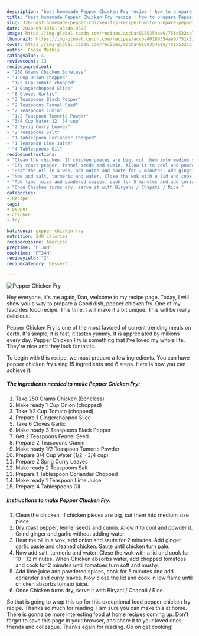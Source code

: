 ```yaml
---
description: "best homemade Pepper Chicken Fry recipe | how to prepare Pepper Chicken Fry"
title: "best homemade Pepper Chicken Fry recipe | how to prepare Pepper Chicken Fry"
slug: 328-best-homemade-pepper-chicken-fry-recipe-how-to-prepare-pepper-chicken-fry
date: 2020-09-30T01:45:46.059Z
image: https://img-global.cpcdn.com/recipes/accba40189354ae9/751x532cq70/pepper-chicken-fry-recipe-main-photo.jpg
thumbnail: https://img-global.cpcdn.com/recipes/accba40189354ae9/751x532cq70/pepper-chicken-fry-recipe-main-photo.jpg
cover: https://img-global.cpcdn.com/recipes/accba40189354ae9/751x532cq70/pepper-chicken-fry-recipe-main-photo.jpg
author: Chase Mathis
ratingvalue: 4
reviewcount: 13
recipeingredient:
- "250 Grams Chicken Boneless"
- "1 Cup Onion chopped"
- "1/2 Cup Tomato chopped"
- "1 Gingerchopped Slice"
- "6 Cloves Garlic"
- "3 Teaspoons Black Pepper"
- "2 Teaspoons Fennel Seed"
- "2 Teaspoons Cumin"
- "1/2 Teaspoon Tumeric Powder"
- "3/4 Cup Water 12  34 cup"
- "2 Sprig Curry Leaves"
- "2 Teaspoons Salt"
- "1 Tablespoon Coriander Chopped"
- "1 Teaspoon Lime Juice"
- "4 Tablespoons Oil"
recipeinstructions:
- "Clean the chicken. If chicken pieces are big, cut them into medium size piece."
- "Dry roast pepper, fennel seeds and cumin. Allow it to cool and powder it. Grind ginger and garlic without adding water."
- "Heat the oil in a wok, add onion and saute for 2 minutes. Add ginger garlic paste and cleaned chicken. Saute until chicken turn pale."
- "Now add salt, turmeric and water. Close the wok with a lid and cook for 10 - 12 minutes. When Chicken absorbs water, add chopped tomatoes and cook for 2 minutes until tomatoes turn soft and mushy."
- "Add lime juice and powdered spices, cook for 5 minutes and add coriander and curry leaves. Now close the lid and cook in low flame until chicken absorbs tomato juice."
- "Once Chicken turns dry, serve it with Biryani / Chapati / Rice."
categories:
- Recipe
tags:
- pepper
- chicken
- fry

katakunci: pepper chicken fry 
nutrition: 240 calories
recipecuisine: American
preptime: "PT34M"
cooktime: "PT34M"
recipeyield: "2"
recipecategory: Dessert

---
```



![Pepper Chicken Fry](https://img-global.cpcdn.com/recipes/accba40189354ae9/751x532cq70/pepper-chicken-fry-recipe-main-photo.jpg)

Hey everyone, it's me again, Dan, welcome to my recipe page. Today, I will show you a way to prepare a Good dish, pepper chicken fry. One of my favorites food recipe. This time, I will make it a bit unique. This will be really delicious.



Pepper Chicken Fry is one of the most favored of current trending meals on earth. It's simple, it is fast, it tastes yummy. It is appreciated by millions every day. Pepper Chicken Fry is something that I've loved my whole life. They're nice and they look fantastic.


To begin with this recipe, we must prepare a few ingredients. You can have pepper chicken fry using 15 ingredients and 6 steps. Here is how you can achieve it.

<!--inarticleads1-->

##### The ingredients needed to make Pepper Chicken Fry:

1. Take 250 Grams Chicken (Boneless)
1. Make ready 1 Cup Onion (chopped)
1. Take 1/2 Cup Tomato (chopped)
1. Prepare 1 Gingerchopped Slice
1. Take 6 Cloves Garlic
1. Make ready 3 Teaspoons Black Pepper
1. Get 2 Teaspoons Fennel Seed
1. Prepare 2 Teaspoons Cumin
1. Make ready 1/2 Teaspoon Tumeric Powder
1. Prepare 3/4 Cup Water (1/2 - 3/4 cup)
1. Prepare 2 Sprig Curry Leaves
1. Make ready 2 Teaspoons Salt
1. Prepare 1 Tablespoon Coriander Chopped
1. Make ready 1 Teaspoon Lime Juice
1. Prepare 4 Tablespoons Oil




<!--inarticleads2-->

##### Instructions to make Pepper Chicken Fry:

1. Clean the chicken. If chicken pieces are big, cut them into medium size piece.
1. Dry roast pepper, fennel seeds and cumin. Allow it to cool and powder it. Grind ginger and garlic without adding water.
1. Heat the oil in a wok, add onion and saute for 2 minutes. Add ginger garlic paste and cleaned chicken. Saute until chicken turn pale.
1. Now add salt, turmeric and water. Close the wok with a lid and cook for 10 - 12 minutes. When Chicken absorbs water, add chopped tomatoes and cook for 2 minutes until tomatoes turn soft and mushy.
1. Add lime juice and powdered spices, cook for 5 minutes and add coriander and curry leaves. Now close the lid and cook in low flame until chicken absorbs tomato juice.
1. Once Chicken turns dry, serve it with Biryani / Chapati / Rice.




So that is going to wrap this up for this exceptional food pepper chicken fry recipe. Thanks so much for reading. I am sure you can make this at home. There is gonna be more interesting food at home recipes coming up. Don't forget to save this page in your browser, and share it to your loved ones, friends and colleague. Thanks again for reading. Go on get cooking!
